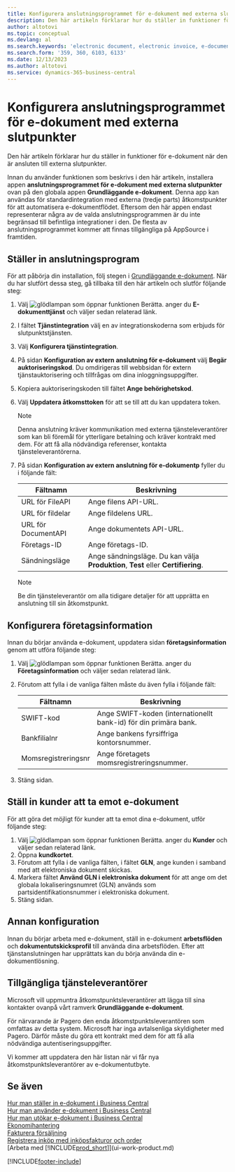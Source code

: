 ```yaml
---
title: Konfigurera anslutningsprogrammet för e-dokument med externa slutpunkter
description: Den här artikeln förklarar hur du ställer in funktioner för e-dokument när den är ansluten till externa slutpunkter.
author: altotovi
ms.topic: conceptual
ms.devlang: al
ms.search.keywords: 'electronic document, electronic invoice, e-document, e-invoice, access-point, endpoint'
ms.search.form: '359, 360, 6103, 6133'
ms.date: 12/13/2023
ms.author: altotovi
ms.service: dynamics-365-business-central
---
```


# Konfigurera anslutningsprogrammet för e-dokument med externa slutpunkter

Den här artikeln förklarar hur du ställer in funktioner för e-dokument när den är ansluten till externa slutpunkter.

Innan du använder funktionen som beskrivs i den här artikeln, installera appen **anslutningsprogrammet för e-dokument med externa slutpunkter** ovan på den globala appen **Grundläggande e-dokument**. Denna app kan användas för standardintegration med externa (tredje parts) åtkomstpunkter för att automatisera e-dokumentflödet. Eftersom den här appen endast representerar några av de valda anslutningsprogrammen är du inte begränsad till befintliga integrationer i den. De flesta av anslutningsprogrammet kommer att finnas tillgängliga på AppSource i framtiden.

## Ställer in anslutningsprogram

För att påbörja din installation, följ stegen i [Grundläggande e-dokument](finance-how-setup-edocuments.md). När du har slutfört dessa steg, gå tillbaka till den här artikeln och slutför följande steg:

1. Välj ![glödlampan som öppnar funktionen Berätta.](media/ui-search/search_small.png "Berätta vad du vill göra") anger du **E-dokumenttjänst** och väljer sedan relaterad länk.
2. I fältet **Tjänstintegration** välj en av integrationskoderna som erbjuds för slutpunktstjänsten.
3. Välj **Konfigurera tjänstintegration**.
4. På sidan **Konfiguration av extern anslutning för e-dokument** välj **Begär auktoriseringskod**. Du omdirigeras till webbsidan för extern tjänstauktorisering och tillfrågas om dina inloggningsuppgifter.
5. Kopiera auktoriseringskoden till fältet **Ange behörighetskod**.
6. Välj **Uppdatera åtkomsttoken** för att se till att du kan uppdatera token.

    > [!NOTE]
    > Denna anslutning kräver kommunikation med externa tjänsteleverantörer som kan bli föremål för ytterligare betalning och kräver kontrakt med dem. För att få alla nödvändiga referenser, kontakta tjänsteleverantörerna.

7. På sidan **Konfiguration av extern anslutning för e-dokumentp** fyller du i följande fält:

    | Fältnamn | Beskrivning |
    |---|---|
    | URL för FileAPI | Ange filens API-URL. |
    | URL för fildelar | Ange fildelens URL. |
    | URL för DocumentAPI | Ange dokumentets API-URL. |
    | Företags-ID | Ange företags-ID. |
    | Sändningsläge | Ange sändningsläge. Du kan välja **Produktion**, **Test** eller **Certifiering**. |

    > [!NOTE]
    > Be din tjänsteleverantör om alla tidigare detaljer för att upprätta en anslutning till sin åtkomstpunkt.

## Konfigurera företagsinformation

Innan du börjar använda e-dokument, uppdatera sidan **företagsinformation** genom att utföra följande steg:

1. Välj ![glödlampan som öppnar funktionen Berätta.](media/ui-search/search_small.png "Berätta för mig vad du vill göra") anger du **Företagsinformation** och väljer sedan relaterad länk.
2. Förutom att fylla i de vanliga fälten måste du även fylla i följande fält:

    | Fältnamn | Beskrivning |
    |---|---|
    | SWIFT-kod | Ange SWIFT-koden (internationellt bank-id) för din primära bank. |
    | Bankfilialnr | Ange bankens fyrsiffriga kontorsnummer. |
    | Momsregistreringsnr | Ange företagets momsregistreringsnummer. |

3. Stäng sidan.

## Ställ in kunder att ta emot e-dokument

För att göra det möjligt för kunder att ta emot dina e-dokument, utför följande steg:

1. Välj ![glödlampan som öppnar funktionen Berätta.](media/ui-search/search_small.png "Berätta för mig vad du vill göra") anger du **Kunder** och väljer sedan relaterad länk.
2. Öppna **kundkortet**.
3. Förutom att fylla i de vanliga fälten, i fältet **GLN**, ange kunden i samband med att elektroniska dokument skickas.
4. Markera fältet **Använd GLN i elektroniska dokument** för att ange om det globala lokaliseringsnumret (GLN) används som partsidentifikationsnummer i elektroniska dokument.
5. Stäng sidan.

## Annan konfiguration

Innan du börjar arbeta med e-dokument, ställ in e-dokument **arbetsflöden** och **dokumentutskicksprofil** till använda dina arbetsflöden. Efter att tjänstanslutningen har upprättats kan du börja använda din e-dokumentlösning.

## Tillgängliga tjänsteleverantörer

Microsoft vill uppmuntra åtkomstpunktsleverantörer att lägga till sina kontakter ovanpå vårt ramverk **Grundläggande e-dokument**.

För närvarande är Pagero den enda åtkomstpunktsleverantören som omfattas av detta system. Microsoft har inga avtalsenliga skyldigheter med Pagero. Därför måste du göra ett kontrakt med dem för att få alla nödvändiga autentiseringsuppgifter.

Vi kommer att uppdatera den här listan när vi får nya åtkomstpunktsleverantörer av e-dokumentutbyte.

## Se även

[Hur man ställer in e-dokument i Business Central](finance-how-setup-edocuments.md)  
[Hur man använder e-dokument i Business Central](finance-how-use-edocuments.md)  
[Hur man utökar e-dokument i Business Central](/dynamics365/business-central/dev-itpro/developer/devenv-extend-edocuments)  
[Ekonomihantering](finance.md)  
[Fakturera försäljning](sales-how-invoice-sales.md)  
[Registrera inköp med inköpsfakturor och order](purchasing-how-record-purchases.md)  
[Arbeta med [!INCLUDE[prod_short](includes/prod_short.md)]](ui-work-product.md)

[!INCLUDE[footer-include](includes/footer-banner.md)]
